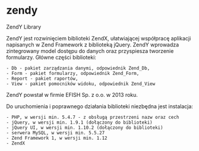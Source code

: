 zendy
=====

ZendY Library

ZendY jest rozwinięciem biblioteki ZendX, ułatwiającej współpracę aplikacji napisanych w Zend Framework z biblioteką jQuery.
ZendY wprowadza zintegrowany model dostępu do danych oraz przyspiesza tworzenie formularzy.
Główne części biblioteki:

    - Db - pakiet zarządzania danymi, odpowiednik Zend_Db,
    - Form - pakiet formularzy, odpowiednik Zend_Form,
    - Report - pakiet raportów,
    - View - pakiet pomocników widoku, odpowiednik Zend_View

ZendY powstał w firmie EFISH Sp. z o.o. w 2013 roku.

Do uruchomienia i poprawnego działania biblioteki niezbędna jest instalacja:

    - PHP, w wersji min. 5.4.7 - z obsługą przestrzeni nazw oraz cech
    - jQuery, w wersji min. 1.9.1 (dołączony do biblioteki)
    - jQuery UI, w wersji min. 1.10.2 (dołączony do biblioteki)
    - serwera MySQL, w wersji min. 5.5.27
    - Zend Framework 1, w wersji min. 1.12
    - ZendX

